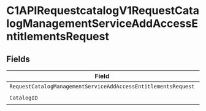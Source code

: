 # C1APIRequestcatalogV1RequestCatalogManagementServiceAddAccessEntitlementsRequest


## Fields

| Field                                                                                                                                                     | Type                                                                                                                                                      | Required                                                                                                                                                  | Description                                                                                                                                               |
| --------------------------------------------------------------------------------------------------------------------------------------------------------- | --------------------------------------------------------------------------------------------------------------------------------------------------------- | --------------------------------------------------------------------------------------------------------------------------------------------------------- | --------------------------------------------------------------------------------------------------------------------------------------------------------- |
| `RequestCatalogManagementServiceAddAccessEntitlementsRequest`                                                                                             | [*shared.RequestCatalogManagementServiceAddAccessEntitlementsRequest](../../models/shared/requestcatalogmanagementserviceaddaccessentitlementsrequest.md) | :heavy_minus_sign:                                                                                                                                        | N/A                                                                                                                                                       |
| `CatalogID`                                                                                                                                               | *string*                                                                                                                                                  | :heavy_check_mark:                                                                                                                                        | N/A                                                                                                                                                       |